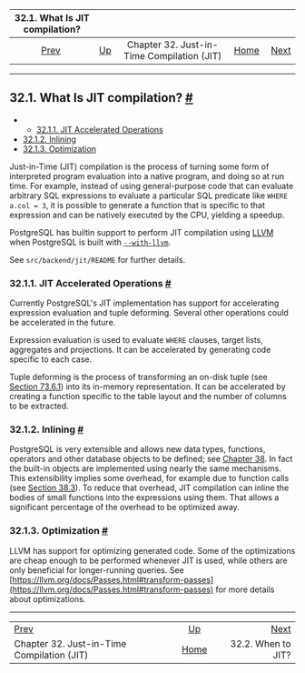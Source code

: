 

|                 32.1. What Is JIT compilation?                 |                                                             |                                            |                                                       |                                                 |
| :------------------------------------------------------------: | :---------------------------------------------------------- | :----------------------------------------: | ----------------------------------------------------: | ----------------------------------------------: |
| [Prev](jit.html "Chapter 32. Just-in-Time Compilation (JIT)")  | [Up](jit.html "Chapter 32. Just-in-Time Compilation (JIT)") | Chapter 32. Just-in-Time Compilation (JIT) | [Home](index.html "PostgreSQL 17devel Documentation") |  [Next](jit-decision.html "32.2. When to JIT?") |

***

## 32.1. What Is JIT compilation? [#](#JIT-REASON)

  * *   [32.1.1. JIT Accelerated Operations](jit-reason.html#JIT-ACCELERATED-OPERATIONS)
  * [32.1.2. Inlining](jit-reason.html#JIT-INLINING)
  * [32.1.3. Optimization](jit-reason.html#JIT-OPTIMIZATION)

Just-in-Time (JIT) compilation is the process of turning some form of interpreted program evaluation into a native program, and doing so at run time. For example, instead of using general-purpose code that can evaluate arbitrary SQL expressions to evaluate a particular SQL predicate like `WHERE a.col = 3`, it is possible to generate a function that is specific to that expression and can be natively executed by the CPU, yielding a speedup.

PostgreSQL has builtin support to perform JIT compilation using [LLVM](https://llvm.org/) when PostgreSQL is built with [`--with-llvm`](install-make.html#CONFIGURE-WITH-LLVM).

See `src/backend/jit/README` for further details.

### 32.1.1. JIT Accelerated Operations [#](#JIT-ACCELERATED-OPERATIONS)

Currently PostgreSQL's JIT implementation has support for accelerating expression evaluation and tuple deforming. Several other operations could be accelerated in the future.

Expression evaluation is used to evaluate `WHERE` clauses, target lists, aggregates and projections. It can be accelerated by generating code specific to each case.

Tuple deforming is the process of transforming an on-disk tuple (see [Section 73.6.1](storage-page-layout.html#STORAGE-TUPLE-LAYOUT "73.6.1. Table Row Layout")) into its in-memory representation. It can be accelerated by creating a function specific to the table layout and the number of columns to be extracted.

### 32.1.2. Inlining [#](#JIT-INLINING)

PostgreSQL is very extensible and allows new data types, functions, operators and other database objects to be defined; see [Chapter 38](extend.html "Chapter 38. Extending SQL"). In fact the built-in objects are implemented using nearly the same mechanisms. This extensibility implies some overhead, for example due to function calls (see [Section 38.3](xfunc.html "38.3. User-Defined Functions")). To reduce that overhead, JIT compilation can inline the bodies of small functions into the expressions using them. That allows a significant percentage of the overhead to be optimized away.

### 32.1.3. Optimization [#](#JIT-OPTIMIZATION)

LLVM has support for optimizing generated code. Some of the optimizations are cheap enough to be performed whenever JIT is used, while others are only beneficial for longer-running queries. See [https://llvm.org/docs/Passes.html#transform-passes](https://llvm.org/docs/Passes.html#transform-passes) for more details about optimizations.

***

|                                                                |                                                             |                                                 |
| :------------------------------------------------------------- | :---------------------------------------------------------: | ----------------------------------------------: |
| [Prev](jit.html "Chapter 32. Just-in-Time Compilation (JIT)")  | [Up](jit.html "Chapter 32. Just-in-Time Compilation (JIT)") |  [Next](jit-decision.html "32.2. When to JIT?") |
| Chapter 32. Just-in-Time Compilation (JIT)                     |    [Home](index.html "PostgreSQL 17devel Documentation")    |                              32.2. When to JIT? |
